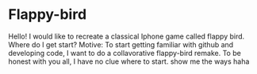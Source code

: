 # Flappy-bird
Hello! I would like to recreate a classical Iphone game called flappy bird. Where do I get start?
Motive: To start getting familiar with github and developing code, I want to do a collavorative flappy-bird remake. 
To be honest with you all, I have no clue where to start. show me the ways haha 
